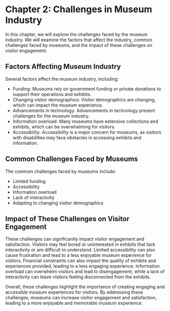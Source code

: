 Chapter 2: Challenges in Museum Industry
========================================

In this chapter, we will explore the challenges faced by the museum industry. We will examine the factors that affect the industry, common challenges faced by museums, and the impact of these challenges on visitor engagement.

Factors Affecting Museum Industry
---------------------------------

Several factors affect the museum industry, including:

* Funding: Museums rely on government funding or private donations to support their operations and exhibits.
* Changing visitor demographics: Visitor demographics are changing, which can impact the museum experience.
* Advancements in technology: Advancements in technology present challenges for the museum industry.
* Information overload: Many museums have extensive collections and exhibits, which can be overwhelming for visitors.
* Accessibility: Accessibility is a major concern for museums, as visitors with disabilities may face obstacles in accessing exhibits and information.

Common Challenges Faced by Museums
----------------------------------

The common challenges faced by museums include:

* Limited funding
* Accessibility
* Information overload
* Lack of interactivity
* Adapting to changing visitor demographics

Impact of These Challenges on Visitor Engagement
------------------------------------------------

These challenges can significantly impact visitor engagement and satisfaction. Visitors may feel bored or uninterested in exhibits that lack interactivity or are difficult to understand. Limited accessibility can also cause frustration and lead to a less enjoyable museum experience for visitors. Financial constraints can also impact the quality of exhibits and experiences provided, leading to a less engaging experience. Information overload can overwhelm visitors and lead to disengagement, while a lack of interactivity can leave visitors feeling disconnected from the exhibits.

Overall, these challenges highlight the importance of creating engaging and accessible museum experiences for visitors. By addressing these challenges, museums can increase visitor engagement and satisfaction, leading to a more enjoyable and memorable museum experience.
